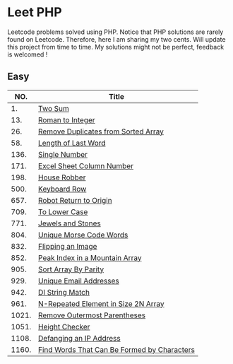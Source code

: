 # Leet PHP
Leetcode problems solved using PHP. Notice that PHP solutions are rarely found on Leetcode. Therefore, here I am sharing my two cents.
Will update this project from time to time. My solutions might not be perfect, feedback is welcomed !

## Easy
| NO. | Title |
|----- | ------------- |
|1.    | [Two Sum](source/easy/twoSum.php) |
|13.   | [Roman to Integer](source/easy/romanToInt.php) |
|26.   | [Remove Duplicates from Sorted Array](source/easy/removeDuplicates.php) |
|58.   | [Length of Last Word](source/easy/lastWordLength.php) |
|136.  | [Single Number](source/easy/singleNumber.php) |
|171.  | [Excel Sheet Column Number](source/easy/excelColNum.php) |
|198.  | [House Robber](source/easy/houseRobber.php) |
|500.  | [Keyboard Row](source/easy/keyboardRow.php) |
|657.  | [Robot Return to Origin](source/easy/judgeCircle.php) |
|709.  | [To Lower Case](source/easy/toLowerCase.php) |
|771.  | [Jewels and Stones](source/easy/numJewelsInStones.php) |
|804.  | [Unique Morse Code Words](source/easy/uniqueMorseCode.php) |
|832.  | [Flipping an Image](source/easy/flipAndInvertImage.php) |
|852.  | [Peak Index in a Mountain Array](source/easy/peakIndexInMountainArray.php) |
|905.  | [Sort Array By Parity](source/easy/sortArrayParity.php) |
|929.  | [Unique Email Addresses](source/easy/numUniqueEmails.php) |
|942.  | [DI String Match](source/easy/diStringMatch.php) |
|961.  | [N-Repeated Element in Size 2N Array](source/easy/repeatedNTimes.php) |
|1021. | [Remove Outermost Parentheses](source/easy/removeOuterParentheses.php) |
|1051. | [Height Checker](source/easy/heightChecker.php) |
|1108. | [Defanging an IP Address](source/easy/defangIPaddr.php) |
|1160. | [Find Words That Can Be Formed by Characters](source/easy/countCharacters.php) |
